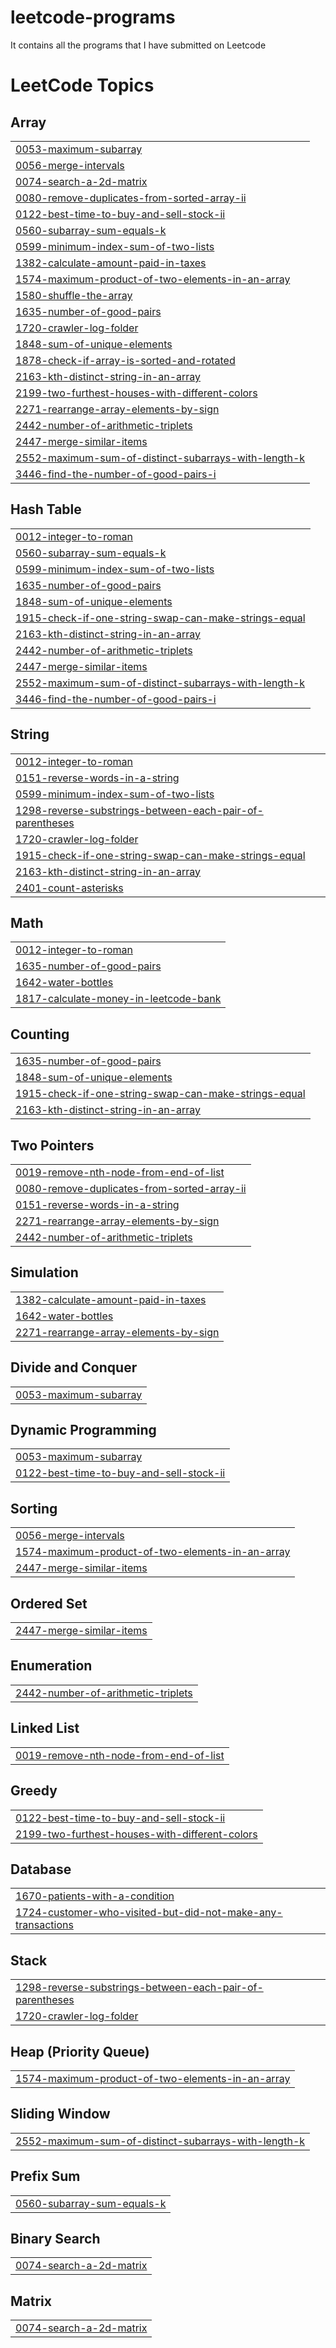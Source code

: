 # leetcode-programs
It contains all the programs that I have submitted on Leetcode

<!---LeetCode Topics Start-->
# LeetCode Topics
## Array
|  |
| ------- |
| [0053-maximum-subarray](https://github.com/ssshekhu53/leetcode-programs/tree/master/0053-maximum-subarray) |
| [0056-merge-intervals](https://github.com/ssshekhu53/leetcode-programs/tree/master/0056-merge-intervals) |
| [0074-search-a-2d-matrix](https://github.com/ssshekhu53/leetcode-programs/tree/master/0074-search-a-2d-matrix) |
| [0080-remove-duplicates-from-sorted-array-ii](https://github.com/ssshekhu53/leetcode-programs/tree/master/0080-remove-duplicates-from-sorted-array-ii) |
| [0122-best-time-to-buy-and-sell-stock-ii](https://github.com/ssshekhu53/leetcode-programs/tree/master/0122-best-time-to-buy-and-sell-stock-ii) |
| [0560-subarray-sum-equals-k](https://github.com/ssshekhu53/leetcode-programs/tree/master/0560-subarray-sum-equals-k) |
| [0599-minimum-index-sum-of-two-lists](https://github.com/ssshekhu53/leetcode-programs/tree/master/0599-minimum-index-sum-of-two-lists) |
| [1382-calculate-amount-paid-in-taxes](https://github.com/ssshekhu53/leetcode-programs/tree/master/1382-calculate-amount-paid-in-taxes) |
| [1574-maximum-product-of-two-elements-in-an-array](https://github.com/ssshekhu53/leetcode-programs/tree/master/1574-maximum-product-of-two-elements-in-an-array) |
| [1580-shuffle-the-array](https://github.com/ssshekhu53/leetcode-programs/tree/master/1580-shuffle-the-array) |
| [1635-number-of-good-pairs](https://github.com/ssshekhu53/leetcode-programs/tree/master/1635-number-of-good-pairs) |
| [1720-crawler-log-folder](https://github.com/ssshekhu53/leetcode-programs/tree/master/1720-crawler-log-folder) |
| [1848-sum-of-unique-elements](https://github.com/ssshekhu53/leetcode-programs/tree/master/1848-sum-of-unique-elements) |
| [1878-check-if-array-is-sorted-and-rotated](https://github.com/ssshekhu53/leetcode-programs/tree/master/1878-check-if-array-is-sorted-and-rotated) |
| [2163-kth-distinct-string-in-an-array](https://github.com/ssshekhu53/leetcode-programs/tree/master/2163-kth-distinct-string-in-an-array) |
| [2199-two-furthest-houses-with-different-colors](https://github.com/ssshekhu53/leetcode-programs/tree/master/2199-two-furthest-houses-with-different-colors) |
| [2271-rearrange-array-elements-by-sign](https://github.com/ssshekhu53/leetcode-programs/tree/master/2271-rearrange-array-elements-by-sign) |
| [2442-number-of-arithmetic-triplets](https://github.com/ssshekhu53/leetcode-programs/tree/master/2442-number-of-arithmetic-triplets) |
| [2447-merge-similar-items](https://github.com/ssshekhu53/leetcode-programs/tree/master/2447-merge-similar-items) |
| [2552-maximum-sum-of-distinct-subarrays-with-length-k](https://github.com/ssshekhu53/leetcode-programs/tree/master/2552-maximum-sum-of-distinct-subarrays-with-length-k) |
| [3446-find-the-number-of-good-pairs-i](https://github.com/ssshekhu53/leetcode-programs/tree/master/3446-find-the-number-of-good-pairs-i) |
## Hash Table
|  |
| ------- |
| [0012-integer-to-roman](https://github.com/ssshekhu53/leetcode-programs/tree/master/0012-integer-to-roman) |
| [0560-subarray-sum-equals-k](https://github.com/ssshekhu53/leetcode-programs/tree/master/0560-subarray-sum-equals-k) |
| [0599-minimum-index-sum-of-two-lists](https://github.com/ssshekhu53/leetcode-programs/tree/master/0599-minimum-index-sum-of-two-lists) |
| [1635-number-of-good-pairs](https://github.com/ssshekhu53/leetcode-programs/tree/master/1635-number-of-good-pairs) |
| [1848-sum-of-unique-elements](https://github.com/ssshekhu53/leetcode-programs/tree/master/1848-sum-of-unique-elements) |
| [1915-check-if-one-string-swap-can-make-strings-equal](https://github.com/ssshekhu53/leetcode-programs/tree/master/1915-check-if-one-string-swap-can-make-strings-equal) |
| [2163-kth-distinct-string-in-an-array](https://github.com/ssshekhu53/leetcode-programs/tree/master/2163-kth-distinct-string-in-an-array) |
| [2442-number-of-arithmetic-triplets](https://github.com/ssshekhu53/leetcode-programs/tree/master/2442-number-of-arithmetic-triplets) |
| [2447-merge-similar-items](https://github.com/ssshekhu53/leetcode-programs/tree/master/2447-merge-similar-items) |
| [2552-maximum-sum-of-distinct-subarrays-with-length-k](https://github.com/ssshekhu53/leetcode-programs/tree/master/2552-maximum-sum-of-distinct-subarrays-with-length-k) |
| [3446-find-the-number-of-good-pairs-i](https://github.com/ssshekhu53/leetcode-programs/tree/master/3446-find-the-number-of-good-pairs-i) |
## String
|  |
| ------- |
| [0012-integer-to-roman](https://github.com/ssshekhu53/leetcode-programs/tree/master/0012-integer-to-roman) |
| [0151-reverse-words-in-a-string](https://github.com/ssshekhu53/leetcode-programs/tree/master/0151-reverse-words-in-a-string) |
| [0599-minimum-index-sum-of-two-lists](https://github.com/ssshekhu53/leetcode-programs/tree/master/0599-minimum-index-sum-of-two-lists) |
| [1298-reverse-substrings-between-each-pair-of-parentheses](https://github.com/ssshekhu53/leetcode-programs/tree/master/1298-reverse-substrings-between-each-pair-of-parentheses) |
| [1720-crawler-log-folder](https://github.com/ssshekhu53/leetcode-programs/tree/master/1720-crawler-log-folder) |
| [1915-check-if-one-string-swap-can-make-strings-equal](https://github.com/ssshekhu53/leetcode-programs/tree/master/1915-check-if-one-string-swap-can-make-strings-equal) |
| [2163-kth-distinct-string-in-an-array](https://github.com/ssshekhu53/leetcode-programs/tree/master/2163-kth-distinct-string-in-an-array) |
| [2401-count-asterisks](https://github.com/ssshekhu53/leetcode-programs/tree/master/2401-count-asterisks) |
## Math
|  |
| ------- |
| [0012-integer-to-roman](https://github.com/ssshekhu53/leetcode-programs/tree/master/0012-integer-to-roman) |
| [1635-number-of-good-pairs](https://github.com/ssshekhu53/leetcode-programs/tree/master/1635-number-of-good-pairs) |
| [1642-water-bottles](https://github.com/ssshekhu53/leetcode-programs/tree/master/1642-water-bottles) |
| [1817-calculate-money-in-leetcode-bank](https://github.com/ssshekhu53/leetcode-programs/tree/master/1817-calculate-money-in-leetcode-bank) |
## Counting
|  |
| ------- |
| [1635-number-of-good-pairs](https://github.com/ssshekhu53/leetcode-programs/tree/master/1635-number-of-good-pairs) |
| [1848-sum-of-unique-elements](https://github.com/ssshekhu53/leetcode-programs/tree/master/1848-sum-of-unique-elements) |
| [1915-check-if-one-string-swap-can-make-strings-equal](https://github.com/ssshekhu53/leetcode-programs/tree/master/1915-check-if-one-string-swap-can-make-strings-equal) |
| [2163-kth-distinct-string-in-an-array](https://github.com/ssshekhu53/leetcode-programs/tree/master/2163-kth-distinct-string-in-an-array) |
## Two Pointers
|  |
| ------- |
| [0019-remove-nth-node-from-end-of-list](https://github.com/ssshekhu53/leetcode-programs/tree/master/0019-remove-nth-node-from-end-of-list) |
| [0080-remove-duplicates-from-sorted-array-ii](https://github.com/ssshekhu53/leetcode-programs/tree/master/0080-remove-duplicates-from-sorted-array-ii) |
| [0151-reverse-words-in-a-string](https://github.com/ssshekhu53/leetcode-programs/tree/master/0151-reverse-words-in-a-string) |
| [2271-rearrange-array-elements-by-sign](https://github.com/ssshekhu53/leetcode-programs/tree/master/2271-rearrange-array-elements-by-sign) |
| [2442-number-of-arithmetic-triplets](https://github.com/ssshekhu53/leetcode-programs/tree/master/2442-number-of-arithmetic-triplets) |
## Simulation
|  |
| ------- |
| [1382-calculate-amount-paid-in-taxes](https://github.com/ssshekhu53/leetcode-programs/tree/master/1382-calculate-amount-paid-in-taxes) |
| [1642-water-bottles](https://github.com/ssshekhu53/leetcode-programs/tree/master/1642-water-bottles) |
| [2271-rearrange-array-elements-by-sign](https://github.com/ssshekhu53/leetcode-programs/tree/master/2271-rearrange-array-elements-by-sign) |
## Divide and Conquer
|  |
| ------- |
| [0053-maximum-subarray](https://github.com/ssshekhu53/leetcode-programs/tree/master/0053-maximum-subarray) |
## Dynamic Programming
|  |
| ------- |
| [0053-maximum-subarray](https://github.com/ssshekhu53/leetcode-programs/tree/master/0053-maximum-subarray) |
| [0122-best-time-to-buy-and-sell-stock-ii](https://github.com/ssshekhu53/leetcode-programs/tree/master/0122-best-time-to-buy-and-sell-stock-ii) |
## Sorting
|  |
| ------- |
| [0056-merge-intervals](https://github.com/ssshekhu53/leetcode-programs/tree/master/0056-merge-intervals) |
| [1574-maximum-product-of-two-elements-in-an-array](https://github.com/ssshekhu53/leetcode-programs/tree/master/1574-maximum-product-of-two-elements-in-an-array) |
| [2447-merge-similar-items](https://github.com/ssshekhu53/leetcode-programs/tree/master/2447-merge-similar-items) |
## Ordered Set
|  |
| ------- |
| [2447-merge-similar-items](https://github.com/ssshekhu53/leetcode-programs/tree/master/2447-merge-similar-items) |
## Enumeration
|  |
| ------- |
| [2442-number-of-arithmetic-triplets](https://github.com/ssshekhu53/leetcode-programs/tree/master/2442-number-of-arithmetic-triplets) |
## Linked List
|  |
| ------- |
| [0019-remove-nth-node-from-end-of-list](https://github.com/ssshekhu53/leetcode-programs/tree/master/0019-remove-nth-node-from-end-of-list) |
## Greedy
|  |
| ------- |
| [0122-best-time-to-buy-and-sell-stock-ii](https://github.com/ssshekhu53/leetcode-programs/tree/master/0122-best-time-to-buy-and-sell-stock-ii) |
| [2199-two-furthest-houses-with-different-colors](https://github.com/ssshekhu53/leetcode-programs/tree/master/2199-two-furthest-houses-with-different-colors) |
## Database
|  |
| ------- |
| [1670-patients-with-a-condition](https://github.com/ssshekhu53/leetcode-programs/tree/master/1670-patients-with-a-condition) |
| [1724-customer-who-visited-but-did-not-make-any-transactions](https://github.com/ssshekhu53/leetcode-programs/tree/master/1724-customer-who-visited-but-did-not-make-any-transactions) |
## Stack
|  |
| ------- |
| [1298-reverse-substrings-between-each-pair-of-parentheses](https://github.com/ssshekhu53/leetcode-programs/tree/master/1298-reverse-substrings-between-each-pair-of-parentheses) |
| [1720-crawler-log-folder](https://github.com/ssshekhu53/leetcode-programs/tree/master/1720-crawler-log-folder) |
## Heap (Priority Queue)
|  |
| ------- |
| [1574-maximum-product-of-two-elements-in-an-array](https://github.com/ssshekhu53/leetcode-programs/tree/master/1574-maximum-product-of-two-elements-in-an-array) |
## Sliding Window
|  |
| ------- |
| [2552-maximum-sum-of-distinct-subarrays-with-length-k](https://github.com/ssshekhu53/leetcode-programs/tree/master/2552-maximum-sum-of-distinct-subarrays-with-length-k) |
## Prefix Sum
|  |
| ------- |
| [0560-subarray-sum-equals-k](https://github.com/ssshekhu53/leetcode-programs/tree/master/0560-subarray-sum-equals-k) |
## Binary Search
|  |
| ------- |
| [0074-search-a-2d-matrix](https://github.com/ssshekhu53/leetcode-programs/tree/master/0074-search-a-2d-matrix) |
## Matrix
|  |
| ------- |
| [0074-search-a-2d-matrix](https://github.com/ssshekhu53/leetcode-programs/tree/master/0074-search-a-2d-matrix) |
<!---LeetCode Topics End-->